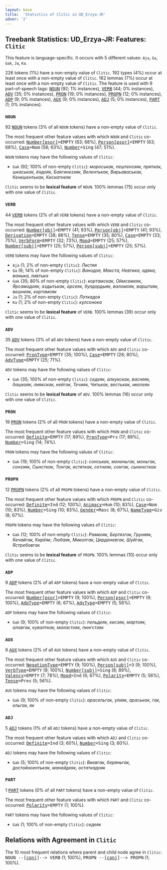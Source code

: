 ```yaml
---
layout: base
title:  'Statistics of Clitic in UD_Erzya-JR'
udver: '2'
---
```


## Treebank Statistics: UD_Erzya-JR: Features: `Clitic`

This feature is language-specific.
It occurs with 5 different values: `Aja`, `Ga`, `Gak`, `Ja`, `Ka`.

226 tokens (1%) have a non-empty value of `Clitic`.
192 types (4%) occur at least once with a non-empty value of `Clitic`.
162 lemmas (7%) occur at least once with a non-empty value of `Clitic`.
The feature is used with 9 part-of-speech tags: <tt><a href="myv_jr-pos-NOUN.html">NOUN</a></tt> (92; 1% instances), <tt><a href="myv_jr-pos-VERB.html">VERB</a></tt> (44; 0% instances), <tt><a href="myv_jr-pos-ADV.html">ADV</a></tt> (35; 0% instances), <tt><a href="myv_jr-pos-PRON.html">PRON</a></tt> (19; 0% instances), <tt><a href="myv_jr-pos-PROPN.html">PROPN</a></tt> (12; 0% instances), <tt><a href="myv_jr-pos-ADP.html">ADP</a></tt> (9; 0% instances), <tt><a href="myv_jr-pos-AUX.html">AUX</a></tt> (9; 0% instances), <tt><a href="myv_jr-pos-ADJ.html">ADJ</a></tt> (5; 0% instances), <tt><a href="myv_jr-pos-PART.html">PART</a></tt> (1; 0% instances).

### `NOUN`

92 <tt><a href="myv_jr-pos-NOUN.html">NOUN</a></tt> tokens (3% of all `NOUN` tokens) have a non-empty value of `Clitic`.

The most frequent other feature values with which `NOUN` and `Clitic` co-occurred: <tt><a href="myv_jr-feat-Number-psor.html">Number[psor]</a></tt><tt>=EMPTY</tt> (63; 68%), <tt><a href="myv_jr-feat-Person-psor.html">Person[psor]</a></tt><tt>=EMPTY</tt> (63; 68%), <tt><a href="myv_jr-feat-Case.html">Case</a></tt><tt>=Nom</tt> (58; 63%), <tt><a href="myv_jr-feat-Number.html">Number</a></tt><tt>=Sing</tt> (47; 51%).

`NOUN` tokens may have the following values of `Clitic`:

* `Gak` (92; 100% of non-empty `Clitic`): <em>мороськак, пештензэяк, пряткак, шкаськак, ёндояк, Баягинезэяк, Велентькак, Вирьаваськак, Кенкшентькак, Кискатнеяк</em>

`Clitic` seems to be **lexical feature** of `NOUN`. 100% lemmas (75) occur only with one value of `Clitic`.

### `VERB`

44 <tt><a href="myv_jr-pos-VERB.html">VERB</a></tt> tokens (2% of all `VERB` tokens) have a non-empty value of `Clitic`.

The most frequent other feature values with which `VERB` and `Clitic` co-occurred: <tt><a href="myv_jr-feat-Number-obj.html">Number[obj]</a></tt><tt>=EMPTY</tt> (41; 93%), <tt><a href="myv_jr-feat-Person-obj.html">Person[obj]</a></tt><tt>=EMPTY</tt> (41; 93%), <tt><a href="myv_jr-feat-Derivation.html">Derivation</a></tt><tt>=EMPTY</tt> (38; 86%), <tt><a href="myv_jr-feat-Tense.html">Tense</a></tt><tt>=EMPTY</tt> (35; 80%), <tt><a href="myv_jr-feat-Case.html">Case</a></tt><tt>=EMPTY</tt> (33; 75%), <tt><a href="myv_jr-feat-VerbForm.html">VerbForm</a></tt><tt>=EMPTY</tt> (32; 73%), <tt><a href="myv_jr-feat-Mood.html">Mood</a></tt><tt>=EMPTY</tt> (25; 57%), <tt><a href="myv_jr-feat-Number-subj.html">Number[subj]</a></tt><tt>=EMPTY</tt> (25; 57%), <tt><a href="myv_jr-feat-Person-subj.html">Person[subj]</a></tt><tt>=EMPTY</tt> (25; 57%).

`VERB` tokens may have the following values of `Clitic`:

* `Aja` (1; 2% of non-empty `Clitic`): <em>Листяя</em>
* `Ga` (6; 14% of non-empty `Clitic`): <em>Ванодоя, Макста, Невтика, адяка, ваныка, ливтька</em>
* `Gak` (35; 80% of non-empty `Clitic`): <em>кортамскак, Оймсемеяк, Ярсамодояк, аздытькак, арсеяк, булдордыяк, валомояк, варштаяк, вешнеяк, кортамояк</em>
* `Ja` (1; 2% of non-empty `Clitic`): <em>Лоткадоя</em>
* `Ka` (1; 2% of non-empty `Clitic`): <em>кулсонока</em>

`Clitic` seems to be **lexical feature** of `VERB`. 100% lemmas (39) occur only with one value of `Clitic`.

### `ADV`

35 <tt><a href="myv_jr-pos-ADV.html">ADV</a></tt> tokens (3% of all `ADV` tokens) have a non-empty value of `Clitic`.

The most frequent other feature values with which `ADV` and `Clitic` co-occurred: <tt><a href="myv_jr-feat-PronType.html">PronType</a></tt><tt>=EMPTY</tt> (35; 100%), <tt><a href="myv_jr-feat-Case.html">Case</a></tt><tt>=EMPTY</tt> (28; 80%), <tt><a href="myv_jr-feat-AdvType.html">AdvType</a></tt><tt>=EMPTY</tt> (25; 71%).

`ADV` tokens may have the following values of `Clitic`:

* `Gak` (35; 100% of non-empty `Clitic`): <em>седеяк, алкукскак, васняяк, башкаяк, лиякскак, нейгак, Течияк, Читькак, вестькак, икелеяк</em>

`Clitic` seems to be **lexical feature** of `ADV`. 100% lemmas (16) occur only with one value of `Clitic`.

### `PRON`

19 <tt><a href="myv_jr-pos-PRON.html">PRON</a></tt> tokens (2% of all `PRON` tokens) have a non-empty value of `Clitic`.

The most frequent other feature values with which `PRON` and `Clitic` co-occurred: <tt><a href="myv_jr-feat-Definite.html">Definite</a></tt><tt>=EMPTY</tt> (17; 89%), <tt><a href="myv_jr-feat-PronType.html">PronType</a></tt><tt>=Prs</tt> (17; 89%), <tt><a href="myv_jr-feat-Number.html">Number</a></tt><tt>=Sing</tt> (14; 74%).

`PRON` tokens may have the following values of `Clitic`:

* `Gak` (19; 100% of non-empty `Clitic`): <em>сонськак, моненьгак, моньгак, сонзэяк, Сынсткак, Тонгак, истяткак, сетнеяк, сонгак, сыненсткак</em>

### `PROPN`

12 <tt><a href="myv_jr-pos-PROPN.html">PROPN</a></tt> tokens (2% of all `PROPN` tokens) have a non-empty value of `Clitic`.

The most frequent other feature values with which `PROPN` and `Clitic` co-occurred: <tt><a href="myv_jr-feat-Definite.html">Definite</a></tt><tt>=Ind</tt> (12; 100%), <tt><a href="myv_jr-feat-Animacy.html">Animacy</a></tt><tt>=Hum</tt> (10; 83%), <tt><a href="myv_jr-feat-Case.html">Case</a></tt><tt>=Nom</tt> (10; 83%), <tt><a href="myv_jr-feat-Number.html">Number</a></tt><tt>=Sing</tt> (10; 83%), <tt><a href="myv_jr-feat-Gender.html">Gender</a></tt><tt>=Masc</tt> (8; 67%), <tt><a href="myv_jr-feat-NameType.html">NameType</a></tt><tt>=Giv</tt> (8; 67%).

`PROPN` tokens may have the following values of `Clitic`:

* `Gak` (12; 100% of non-empty `Clitic`): <em>Рамкояк, Бертязгак, Груняяк, Кечайгак, Кирёяк, Любаяк, Миколгак, Цярданевгак, Шуйгак, Ястребовгак</em>

`Clitic` seems to be **lexical feature** of `PROPN`. 100% lemmas (10) occur only with one value of `Clitic`.

### `ADP`

9 <tt><a href="myv_jr-pos-ADP.html">ADP</a></tt> tokens (2% of all `ADP` tokens) have a non-empty value of `Clitic`.

The most frequent other feature values with which `ADP` and `Clitic` co-occurred: <tt><a href="myv_jr-feat-Number-psor.html">Number[psor]</a></tt><tt>=EMPTY</tt> (9; 100%), <tt><a href="myv_jr-feat-Person-psor.html">Person[psor]</a></tt><tt>=EMPTY</tt> (9; 100%), <tt><a href="myv_jr-feat-AdpType.html">AdpType</a></tt><tt>=EMPTY</tt> (6; 67%), <tt><a href="myv_jr-feat-AdvType.html">AdvType</a></tt><tt>=EMPTY</tt> (5; 56%).

`ADP` tokens may have the following values of `Clitic`:

* `Gak` (9; 100% of non-empty `Clitic`): <em>пельдеяк, кисэяк, мартояк, аловгак, кувалткак, маластояк, пингстэяк</em>

### `AUX`

9 <tt><a href="myv_jr-pos-AUX.html">AUX</a></tt> tokens (2% of all `AUX` tokens) have a non-empty value of `Clitic`.

The most frequent other feature values with which `AUX` and `Clitic` co-occurred: <tt><a href="myv_jr-feat-NegationType.html">NegationType</a></tt><tt>=EMPTY</tt> (9; 100%), <tt><a href="myv_jr-feat-Person-subj.html">Person[subj]</a></tt><tt>=3</tt> (9; 100%), <tt><a href="myv_jr-feat-VerbType.html">VerbType</a></tt><tt>=EMPTY</tt> (9; 100%), <tt><a href="myv_jr-feat-Number-subj.html">Number[subj]</a></tt><tt>=Sing</tt> (8; 89%), <tt><a href="myv_jr-feat-Valency.html">Valency</a></tt><tt>=EMPTY</tt> (7; 78%), <tt><a href="myv_jr-feat-Mood.html">Mood</a></tt><tt>=Ind</tt> (6; 67%), <tt><a href="myv_jr-feat-Polarity.html">Polarity</a></tt><tt>=EMPTY</tt> (5; 56%), <tt><a href="myv_jr-feat-Tense.html">Tense</a></tt><tt>=Pres</tt> (5; 56%).

`AUX` tokens may have the following values of `Clitic`:

* `Gak` (9; 100% of non-empty `Clitic`): <em>арасельгак, улияк, араськак, гак, ельгак, як</em>

### `ADJ`

5 <tt><a href="myv_jr-pos-ADJ.html">ADJ</a></tt> tokens (1% of all `ADJ` tokens) have a non-empty value of `Clitic`.

The most frequent other feature values with which `ADJ` and `Clitic` co-occurred: <tt><a href="myv_jr-feat-Definite.html">Definite</a></tt><tt>=Ind</tt> (3; 60%), <tt><a href="myv_jr-feat-Number.html">Number</a></tt><tt>=Sing</tt> (3; 60%).

`ADJ` tokens may have the following values of `Clitic`:

* `Gak` (5; 100% of non-empty `Clitic`): <em>Виевгак, беряньгак, достойноентькак, манейдеяк, остаткадояк</em>

### `PART`

1 <tt><a href="myv_jr-pos-PART.html">PART</a></tt> tokens (0% of all `PART` tokens) have a non-empty value of `Clitic`.

The most frequent other feature values with which `PART` and `Clitic` co-occurred: <tt><a href="myv_jr-feat-Polarity.html">Polarity</a></tt><tt>=EMPTY</tt> (1; 100%).

`PART` tokens may have the following values of `Clitic`:

* `Gak` (1; 100% of non-empty `Clitic`): <em>седеяк</em>

## Relations with Agreement in `Clitic`

The 10 most frequent relations where parent and child node agree in `Clitic`:
<tt>NOUN --[<tt><a href="myv_jr-dep-conj.html">conj</a></tt>]--> VERB</tt> (1; 100%),
<tt>PROPN --[<tt><a href="myv_jr-dep-conj.html">conj</a></tt>]--> PROPN</tt> (1; 100%).

